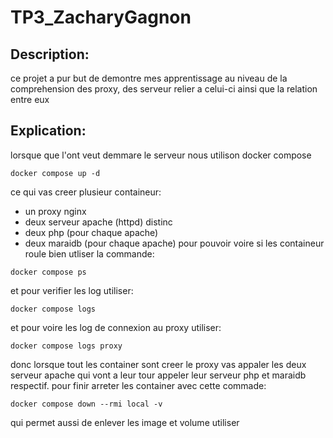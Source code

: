 # TP3_ZacharyGagnon

## Description:
ce projet a pur but de demontre mes apprentissage au niveau de la comprehension des proxy, des serveur relier a celui-ci ainsi que la relation entre eux 

## Explication:
lorsque que l'ont veut demmare le serveur nous utilison docker compose
```
docker compose up -d
```
ce qui vas creer plusieur containeur:
- un proxy nginx
- deux serveur apache (httpd) distinc
- deux php (pour chaque apache)
- deux maraidb (pour chaque apache)
pour pouvoir voire si les containeur roule bien utliser la commande:
```
docker compose ps
```
et pour verifier les log utiliser:
```
docker compose logs
```
et pour voire les log de connexion au proxy utiliser:
```
docker compose logs proxy
```
donc lorsque tout les container sont creer le proxy vas appaler les deux serveur apache qui vont a leur tour appeler leur serveur php et maraidb respectif.
pour finir arreter les container avec cette commade:
```
docker compose down --rmi local -v
```
qui permet aussi de enlever les image et volume utiliser 
